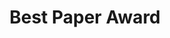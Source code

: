 ---
title: Best Paper Award
year: 2014
description: for "Get Inspired; A Visual Divide And Conquer Approach For Motive-Based Search Scenarios" from International Conference on WWW/Internet 2014
---